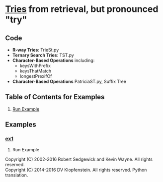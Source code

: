# [Tries](http://algs4.cs.princeton.edu/52trie) from re**trie**val, but pronounced "try"    

## Code
  * **R-way Tries**: TrieSt.py    
  * **Ternary Search Tries**: TST.py    
  * **Character-Based Operations** including:
    * keysWithPrefix    
    * keysThatMatch    
    * longestPrexifOf   
  * **Character-Based Operations** PatriciaST.py, Suffix Tree
  

## Table of Contents for Examples
  1. [Run Example](#ex1)

## Examples 
### [ex1](#table-of-contents-for-examples)
1. Run Example

Copyright (C) 2002-2016 Robert Sedgewick and Kevin Wayne.  All rights reserved.    
Copyright (C) 2014-2016 DV Klopfenstein. All rights reserved. Python translation.
